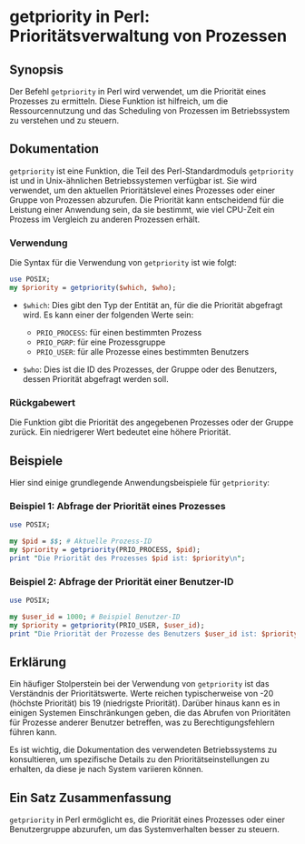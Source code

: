 <!--
Meta Description: # getpriority in Perl: Prioritätsverwaltung von Prozessen ## Synopsis Der Befehl `getpriority` in Perl wird verwendet, um die Priorität eines Prozesse...
Meta Keywords: die, priorität, getpriority, der, ist
-->

# getpriority in Perl: Prioritätsverwaltung von Prozessen

## Synopsis
Der Befehl `getpriority` in Perl wird verwendet, um die Priorität eines Prozesses zu ermitteln. Diese Funktion ist hilfreich, um die Ressourcennutzung und das Scheduling von Prozessen im Betriebssystem zu verstehen und zu steuern.

## Dokumentation
`getpriority` ist eine Funktion, die Teil des Perl-Standardmoduls `getpriority` ist und in Unix-ähnlichen Betriebssystemen verfügbar ist. Sie wird verwendet, um den aktuellen Prioritätslevel eines Prozesses oder einer Gruppe von Prozessen abzurufen. Die Priorität kann entscheidend für die Leistung einer Anwendung sein, da sie bestimmt, wie viel CPU-Zeit ein Prozess im Vergleich zu anderen Prozessen erhält.

### Verwendung
Die Syntax für die Verwendung von `getpriority` ist wie folgt:

```perl
use POSIX;
my $priority = getpriority($which, $who);
```

- `$which`: Dies gibt den Typ der Entität an, für die die Priorität abgefragt wird. Es kann einer der folgenden Werte sein:
  - `PRIO_PROCESS`: für einen bestimmten Prozess
  - `PRIO_PGRP`: für eine Prozessgruppe
  - `PRIO_USER`: für alle Prozesse eines bestimmten Benutzers

- `$who`: Dies ist die ID des Prozesses, der Gruppe oder des Benutzers, dessen Priorität abgefragt werden soll. 

### Rückgabewert
Die Funktion gibt die Priorität des angegebenen Prozesses oder der Gruppe zurück. Ein niedrigerer Wert bedeutet eine höhere Priorität.

## Beispiele
Hier sind einige grundlegende Anwendungsbeispiele für `getpriority`:

### Beispiel 1: Abfrage der Priorität eines Prozesses
```perl
use POSIX;

my $pid = $$; # Aktuelle Prozess-ID
my $priority = getpriority(PRIO_PROCESS, $pid);
print "Die Priorität des Prozesses $pid ist: $priority\n";
```

### Beispiel 2: Abfrage der Priorität einer Benutzer-ID
```perl
use POSIX;

my $user_id = 1000; # Beispiel Benutzer-ID
my $priority = getpriority(PRIO_USER, $user_id);
print "Die Priorität der Prozesse des Benutzers $user_id ist: $priority\n";
```

## Erklärung
Ein häufiger Stolperstein bei der Verwendung von `getpriority` ist das Verständnis der Prioritätswerte. Werte reichen typischerweise von -20 (höchste Priorität) bis 19 (niedrigste Priorität). Darüber hinaus kann es in einigen Systemen Einschränkungen geben, die das Abrufen von Prioritäten für Prozesse anderer Benutzer betreffen, was zu Berechtigungsfehlern führen kann.

Es ist wichtig, die Dokumentation des verwendeten Betriebssystems zu konsultieren, um spezifische Details zu den Prioritätseinstellungen zu erhalten, da diese je nach System variieren können.

## Ein Satz Zusammenfassung
`getpriority` in Perl ermöglicht es, die Priorität eines Prozesses oder einer Benutzergruppe abzurufen, um das Systemverhalten besser zu steuern.